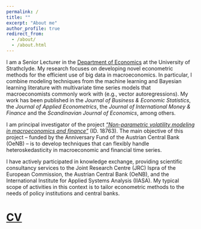 ```yaml
---
permalink: /
title: ""
excerpt: "About me"
author_profile: true
redirect_from: 
  - /about/
  - /about.html
---
```


I am a Senior Lecturer in the [Department of Economics](https://www.strath.ac.uk/business/economics/) at the University of Strathclyde. 
My research focuses on developing novel econometric methods for the efficient use of big data in macroeconomics. In particular, I combine modeling techniques from the machine learning and Bayesian learning literature with multivariate time series models that macroeconomists commonly work with (e.g., vector autoregressions). My work has been published in the *Journal of Business & Economic Statistics*, the *Journal of Applied Econometrics*, the *Journal of International Money & Finance* and the *Scandinavian Journal of Economics*, among others.
  
I am principal investigator of the project [*“Non-parametric volatility modeling in macroeconomics and finance”*](https://nhauzenb.github.io/portfolio/oenb-1-npvola/) (ID. 18763). The main objective of this project – funded by the Anniversary Fund of the Austrian Central Bank (OeNB) – is to develop techniques that can flexibly handle heteroskedasticity in macroeconomic and financial time series.

I have actively participated in knowledge exchange, providing scientific consultancy services to the Joint Research Centre (JRC) Ispra of the European Commission, the Austrian Central Bank (OeNB), and the International Institute for Applied Systems Analysis (IIASA). My typical scope of activities in this context is to tailor econometric methods to the needs of policy institutions and central banks.




[CV](https://www.dropbox.com/scl/fi/yf1fhfycp08ljykbtcl4m/NH_CV_Feb2024.pdf?rlkey=kafpkoi8pr5uizlzcvjtcfon6&dl=0)
======
